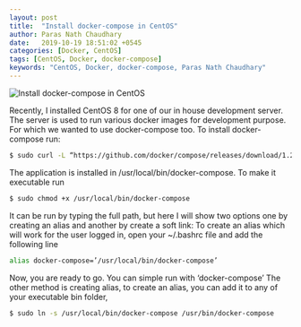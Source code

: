 ```yaml
---
layout: post
title:  "Install docker-compose in CentOS"
author: Paras Nath Chaudhary
date:   2019-10-19 18:51:02 +0545
categories: [Docker, CentOS]
tags: [CentOS, Docker, docker-compose]
keywords: "CentOS, Docker, docker-compose, Paras Nath Chaudhary"
---
```

![Install docker-compose in CentOS
](/blog/assets/img/docker-centos.png)

Recently, I installed CentOS 8 for one of our in house development server. The server is used to run various docker images for development purpose. For which we wanted to use docker-compose too.
To install docker-compose run:
<!--more-->
```bash
$ sudo curl -L “https://github.com/docker/compose/releases/download/1.24.1/docker-compose-$(uname -s)-$(uname -m)” -o /usr/local/bin/docker-compose
```
The application is installed in /usr/local/bin/docker-compose. To make it executable run
```bash
$ sudo chmod +x /usr/local/bin/docker-compose
```
It can be run by typing the full path, but here I will show two options one by creating an alias and another by create a soft link:
To create an alias which will work for the user logged in, open your ~/.bashrc file and add the following line
```bash
alias docker-compose=’/usr/local/bin/docker-compose’
```
Now, you are ready to go. You can simple run with ‘docker-compose’
The other method is creating alias, to create an alias, you can add it to any of your executable bin folder,
```bash
$ sudo ln -s /usr/local/bin/docker-compose /usr/bin/docker-compose
```
